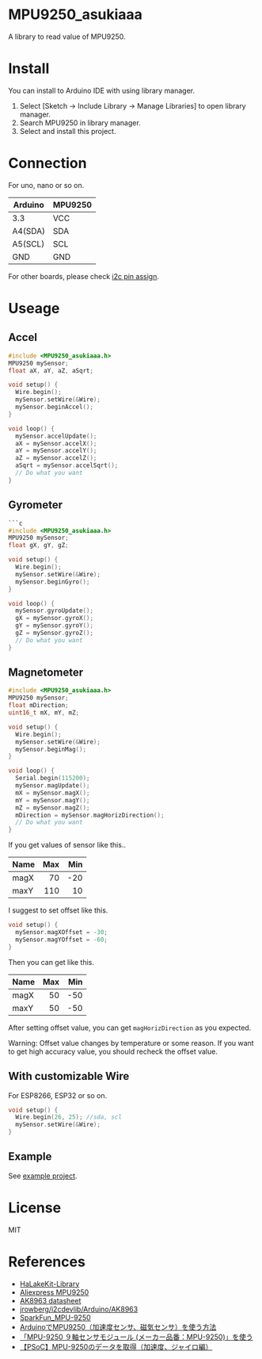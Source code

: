 # MPU9250_asukiaaa
A library to read value of MPU9250.

# Install
You can install to Arduino IDE with using library manager.

1. Select [Sketch -> Include Library -> Manage Libraries] to open library manager.
2. Search MPU9250 in library manager.
3. Select and install this project.

# Connection
For uno, nano or so on.

| Arduino | MPU9250 |
|---------|---------|
| 3.3     | VCC     |
| A4(SDA) | SDA     |
| A5(SCL) | SCL     |
| GND     | GND     |

For other boards, please check [i2c pin assign](https://www.arduino.cc/en/Reference/Wire).

# Useage

## Accel
```c
#include <MPU9250_asukiaaa.h>
MPU9250 mySensor;
float aX, aY, aZ, aSqrt;

void setup() {
  Wire.begin();
  mySensor.setWire(&Wire);
  mySensor.beginAccel();
}

void loop() {
  mySensor.accelUpdate();
  aX = mySensor.accelX();
  aY = mySensor.accelY();
  aZ = mySensor.accelZ();
  aSqrt = mySensor.accelSqrt();
  // Do what you want
}
```

## Gyrometer
```c
```c
#include <MPU9250_asukiaaa.h>
MPU9250 mySensor;
float gX, gY, gZ;

void setup() {
  Wire.begin();
  mySensor.setWire(&Wire);
  mySensor.beginGyro();
}

void loop() {
  mySensor.gyroUpdate();
  gX = mySensor.gyroX();
  gY = mySensor.gyroY();
  gZ = mySensor.gyroZ();
  // Do what you want
}
```

## Magnetometer
```c
#include <MPU9250_asukiaaa.h>
MPU9250 mySensor;
float mDirection;
uint16_t mX, mY, mZ;

void setup() {
  Wire.begin();
  mySensor.setWire(&Wire);
  mySensor.beginMag();
}

void loop() {
  Serial.begin(115200);
  mySensor.magUpdate();
  mX = mySensor.magX();
  mY = mySensor.magY();
  mZ = mySensor.magZ();
  mDirection = mySensor.magHorizDirection();
  // Do what you want
}
```

If you get values of sensor like this..

Name | Max | Min
-----|----:|----:
magX |  70 | -20
maxY | 110 |  10

I suggest to set offset like this.

```c
void setup() {
  mySensor.magXOffset = -30;
  mySensor.magYOffset = -60;
}
```

Then you can get like this.

Name | Max | Min
-----|----:|----:
magX |  50 | -50
maxY |  50 | -50

After setting offset value, you can get `magHorizDirection` as you expected.

Warning: Offset value changes by temperature or some reason. If you want to get high accuracy value, you should recheck the offset value.

## With customizable Wire
For ESP8266, ESP32 or so on.

```c
void setup() {
  Wire.begin(26, 25); //sda, scl
  mySensor.setWire(&Wire);
}
```

## Example
See [example project](https://github.com/asukiaaa/MPU9250_asukiaaa/blob/master/examples/GetData/GetData.ino).

# License
MIT

# References
- [HaLakeKit-Library](https://github.com/nyampass/HaLakeKit-Library)
- [Aliexpress MPU9250](https://www.aliexpress.com/wholesale?catId=0&initiative_id=AS_20170706234529&SearchText=MPU9250)
- [AK8963 datasheet](https://strawberry-linux.com/pub/AK8963.pdf)
- [jrowberg/i2cdevlib/Arduino/AK8963](https://github.com/jrowberg/i2cdevlib/tree/master/Arduino/AK8963)
- [SparkFun_MPU-9250](https://github.com/sparkfun/SparkFun_MPU-9250_Breakout_Arduino_Library/blob/master/src/MPU9250.cpp)
- [ArduinoでMPU9250（加速度センサ、磁気センサ）を使う方法](http://asukiaaa.blogspot.jp/2017/07/arduinompu9250.html)
- [「MPU-9250 ９軸センサモジュール (メーカー品番：MPU-9250)」を使う](https://qiita.com/boyaki_machine/items/915f7730c737f2a5cc79)
- [【PSoC】MPU-9250のデータを取得（加速度、ジャイロ編）](http://amamitokachi.com/2017/04/12/post-71/)
